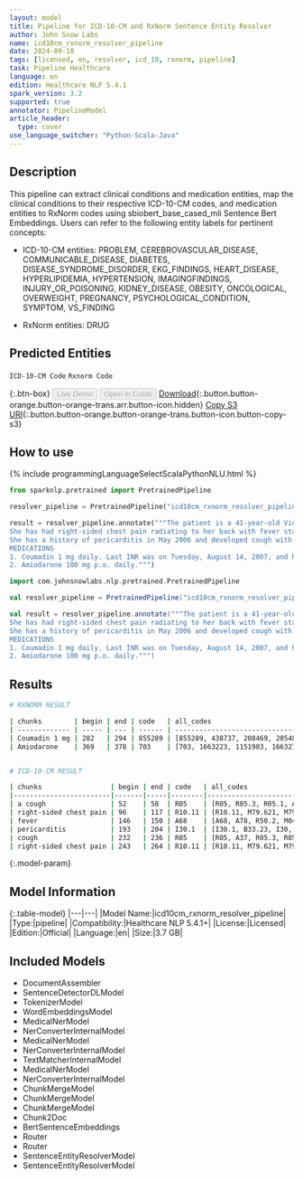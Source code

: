 ```yaml
---
layout: model
title: Pipeline for ICD-10-CM and RxNorm Sentence Entity Resolver
author: John Snow Labs
name: icd10cm_rxnorm_resolver_pipeline
date: 2024-09-18
tags: [licensed, en, resolver, icd_10, rxnorm, pipeline]
task: Pipeline Healthcare
language: en
edition: Healthcare NLP 5.4.1
spark_version: 3.2
supported: true
annotator: PipelineModel
article_header:
  type: cover
use_language_switcher: "Python-Scala-Java"
---
```


## Description

This pipeline can extract clinical conditions and medication entities, map the clinical conditions to their respective ICD-10-CM codes, and medication entities to RxNorm codes using sbiobert_base_cased_mli Sentence Bert Embeddings. Users can refer to the following entity labels for pertinent concepts: 

- ICD-10-CM entities: PROBLEM, CEREBROVASCULAR_DISEASE, COMMUNICABLE_DISEASE, DIABETES, DISEASE_SYNDROME_DISORDER, EKG_FINDINGS, HEART_DISEASE, HYPERLIPIDEMIA, HYPERTENSION, IMAGINGFINDINGS, INJURY_OR_POISONING, KIDNEY_DISEASE, OBESITY, ONCOLOGICAL, OVERWEIGHT, PREGNANCY, PSYCHOLOGICAL_CONDITION, SYMPTOM, VS_FINDING

- RxNorm entities: DRUG

## Predicted Entities

`ICD-10-CM Code` `Rxnorm Code`

{:.btn-box}
<button class="button button-orange" disabled>Live Demo</button>
<button class="button button-orange" disabled>Open in Colab</button>
[Download](https://s3.amazonaws.com/auxdata.johnsnowlabs.com/clinical/models/icd10cm_rxnorm_resolver_pipeline_en_5.4.1_3.2_1726656840017.zip){:.button.button-orange.button-orange-trans.arr.button-icon.hidden}
[Copy S3 URI](s3://auxdata.johnsnowlabs.com/clinical/models/icd10cm_rxnorm_resolver_pipeline_en_5.4.1_3.2_1726656840017.zip){:.button.button-orange.button-orange-trans.button-icon.button-copy-s3}

## How to use



<div class="tabs-box" markdown="1">
{% include programmingLanguageSelectScalaPythonNLU.html %}
  
```python
from sparknlp.pretrained import PretrainedPipeline

resolver_pipeline = PretrainedPipeline("icd10cm_rxnorm_resolver_pipeline", "en", "clinical/models")

result = resolver_pipeline.annotate("""The patient is a 41-year-old Vietnamese female with a cough that started last week.
She has had right-sided chest pain radiating to her back with fever starting yesterday.
She has a history of pericarditis in May 2006 and developed cough with right-sided chest pain.
MEDICATIONS
1. Coumadin 1 mg daily. Last INR was on Tuesday, August 14, 2007, and her INR was 2.3.
2. Amiodarone 100 mg p.o. daily.""")
```
```scala
import com.johnsnowlabs.nlp.pretrained.PretrainedPipeline

val resolver_pipeline = PretrainedPipeline("icd10cm_rxnorm_resolver_pipeline", "en", "clinical/models")

val result = resolver_pipeline.annotate("""The patient is a 41-year-old Vietnamese female with a cough that started last week.
She has had right-sided chest pain radiating to her back with fever starting yesterday.
She has a history of pericarditis in May 2006 and developed cough with right-sided chest pain.
MEDICATIONS
1. Coumadin 1 mg daily. Last INR was on Tuesday, August 14, 2007, and her INR was 2.3.
2. Amiodarone 100 mg p.o. daily.""")
```
</div>

## Results

```bash
# RXNORM RESULT

| chunks        | begin | end | code   | all_codes                                           | resolutions                                                                                                                                                                                                                                                                        |
| ------------- | ----- | --- | ------ | --------------------------------------------------- | ---------------------------------------------------------------------------------------------------------------------------------------------------------------------------------------------------------------------------------------------------------------------------------- |
| Coumadin 1 mg | 282   | 294 | 855289 | [855289, 438737, 208469, 205489, 447086, 205485...  | [warfarin sodium 1 MG [Coumadin], coumarin 1 MG[coumarin 1 MG], terazosin 1 MG Oral Capsule [Hytrin], bumetanide 1 MG Oral Tablet [Bumex], propinox 1 MG[propinox 1 MG], dextrothyroxine 1 MG Oral Tablet [Choloxin]...                                                            |
| Amiodarone    | 369   | 378 | 703    | [703, 1663223, 1151983, 1663270, 1151982, 203114... | [amiodarone[amiodarone], amiodarone Injection[amiodarone Injection], amiodarone Pill[amiodarone Pill], amiodarone Injection [Nexterone][amiodarone Injection [Nexterone]], amiodarone Oral Product[amiodarone Oral Product], amiodarone hydrochloride[amiodarone hydrochloride]... |


# ICD-10-CM RESULT

| chunks                 | begin | end | code   | all_codes                                                | resolutions                                                                                                                                                       |
|------------------------|-------|-----|--------|----------------------------------------------------------|-------------------------------------------------------------------------------------------------------------------------------------------------------------------|
| a cough                | 52    | 58  | R05    | [R05, R05.3, R05.1, A37, R05.2, R06.01...]               | [cough, chronic cough, acute cough, whooping cough, subacute cough, orthopnea...]                                                                                 |
| right-sided chest pain | 96    | 117 | R10.11 | [R10.11, M79.621, M79.604, M79.601, M25.511, M79.631...] | [right upper quadrant pain, pain in right upper arm, pain in right leg, pain in right arm, pain in right shoulder, pain in right forearm...]                      |
| fever                  | 146   | 150 | A68    | [A68, A78, R50.2, M04.1, A96.2, A68.9...]                | [relapsing fevers, q fever, drug induced fever, periodic fever syndromes, lassa fever, relapsing fever, unspecified...]                                           |
| pericarditis           | 193   | 204 | I30.1  | [I30.1, B33.23, I30, I31.0, I01.0, I30.9...]             | [infective pericarditis, viral pericarditis, acute pericarditis, chronic adhesive pericarditis, acute rheumatic pericarditis, acute pericarditis, unspecified...] |
| cough                  | 232   | 236 | R05    | [R05, A37, R05.3, R05.1, R05.2, R06.7...]                | [cough, whooping cough, chronic cough, acute cough, subacute cough, sneezing...]                                                                                  |
| right-sided chest pain | 243   | 264 | R10.11 | [R10.11, M79.621, M79.604, M79.601, M25.511, M79.631...] | [right upper quadrant pain, pain in right upper arm, pain in right leg, pain in right arm, pain in right shoulder, pain in right forearm...] 
```

{:.model-param}
## Model Information

{:.table-model}
|---|---|
|Model Name:|icd10cm_rxnorm_resolver_pipeline|
|Type:|pipeline|
|Compatibility:|Healthcare NLP 5.4.1+|
|License:|Licensed|
|Edition:|Official|
|Language:|en|
|Size:|3.7 GB|

## Included Models

- DocumentAssembler
- SentenceDetectorDLModel
- TokenizerModel
- WordEmbeddingsModel
- MedicalNerModel
- NerConverterInternalModel
- MedicalNerModel
- NerConverterInternalModel
- TextMatcherInternalModel
- MedicalNerModel
- NerConverterInternalModel
- ChunkMergeModel
- ChunkMergeModel
- ChunkMergeModel
- Chunk2Doc
- BertSentenceEmbeddings
- Router
- Router
- SentenceEntityResolverModel
- SentenceEntityResolverModel
